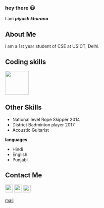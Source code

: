 ### hey there 😃
 
I am ***piyush khurana***

## About Me
i am a 1st year student of CSE at USICT, Delhi.

## Coding skills 

<p>
  <img src="https://www.shoutcoders.com/wp-content/uploads/2020/02/C-programming-1024x530.png" height="76px"/>
 </p>
 
 ## Other Skills
 
  - National level Rope Skipper 2014
  - District Badminton player 2017
  - Acoustic Guitarist
  
  **languages**
  
  - Hindi
  - English
  - Punjabi
  
  ## Contact Me
  
  [<img src="https://camo.githubusercontent.com/b091cb88e26295fdc73b1f1f91d812216757930cb4d60f7951a07deff2a53fd5/68747470733a2f2f696d672e736869656c64732e696f2f62616467652f496e7374616772616d2d2532334534343035462e7376673f267374796c653d666c61742d737175617265266c6f676f3d696e7374616772616d266c6f676f436f6c6f723d7768697465" height="25">](https://www.instagram.com/piyushkhurana2019/) [<img src="https://camo.githubusercontent.com/1598532a3542326fff0ea5e0481f39287c1a1a201b07b4fff95c5ecd6a30553e/68747470733a2f2f696d672e736869656c64732e696f2f62616467652f4c696e6b6564496e2d2532333030373742352e7376673f267374796c653d666c61742d737175617265266c6f676f3d6c696e6b6564696e266c6f676f436f6c6f723d7768697465" height = "25">](https://www.linkedin.com/in/piyush-khurana-907b25227/)  [<img src="https://camo.githubusercontent.com/d7cb1dd1cb1934a60f80c33b839975af5ce9e376a967b26e14290801ba30eda4/68747470733a2f2f696d672e736869656c64732e696f2f62616467652f547769747465722d2532333144413146322e7376673f267374796c653d666c61742d737175617265266c6f676f3d74776974746572266c6f676f436f6c6f723d7768697465" height="24">](https://twitter.com/piyushk2019)
  
  [mail](<ahref="mailto:piyushkhurana159@gmail.com">)
  
  
  
